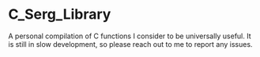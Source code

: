 # C_Serg_Library
A personal compilation of C functions I consider to be universally useful. It is still in slow development, so please reach out to me to report any issues.
